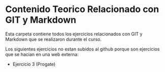 # Contenido Teorico Relacionado con GIT y Markdown

Esta carpeta contiene todos los ejercicios relacionados con GIT y Markdown que se realizaron durante el curso. 

Los siguientes ejercicios no estan subidos al github porque son ejercicios que se hacian en una web externa: 

- Ejercicio 3 (Progate)
